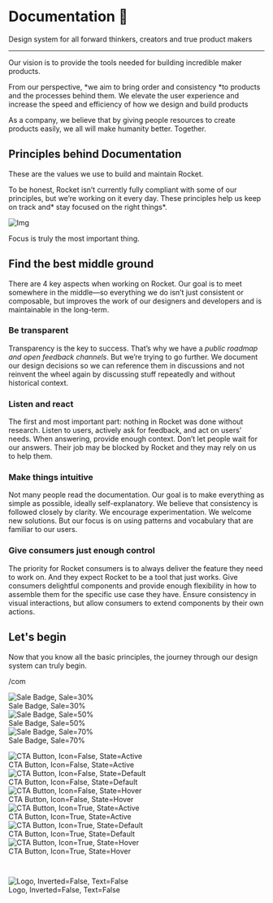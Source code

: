 
# Documentation 🚀

Design system for all forward thinkers, creators and true product makers

---

Our vision is to provide the tools needed for building incredible maker products.

From our perspective, *we aim to bring order and consistency *to products and the processes behind them. We elevate the user experience and increase the speed and efficiency of how we design and build products

As a company, we believe that by giving people resources to create products easily, we all will make humanity better. Together.

## Principles behind Documentation

These are the values we use to build and maintain Rocket.

To be honest, Rocket isn’t currently fully compliant with some of our principles, but we’re working on it every day. These principles help us keep on track and* stay focused on the right things*.

![Img](https://studio-assets.supernova.io/design-systems/14533/9289758a-6300-472a-bbc6-a57098081abf.jpeg?Expires=1990828800&Policy=eyJTdGF0ZW1lbnQiOlt7IlJlc291cmNlIjoiaHR0cHM6Ly9zdHVkaW8tYXNzZXRzLnN1cGVybm92YS5pby9kZXNpZ24tc3lzdGVtcy8xNDUzMy85Mjg5NzU4YS02MzAwLTQ3MmEtYmJjNi1hNTcwOTgwODFhYmYuanBlZyIsIkNvbmRpdGlvbiI6eyJEYXRlTGVzc1RoYW4iOnsiQVdTOkVwb2NoVGltZSI6MTk5MDgyODgwMH19fV19&Signature=E9DL6D-ZtS~4qaH18y5tnHC4gtpQUzZb85NmDFMuezn~MaWHPSumzBv6tXkxGqSgGyKh~9FaYnbfHkcJhU~4F~jdbuY70gbRxUpvnBtyCpz8o0mci-d2A9WoIZ3RGl11izD3c2WMfUaKhSaFlUw8cTGP-9vrqeUi58O2P4zYT9eAeyvOIFzQXgIgljhxiB9mIVU5a4j1vDL8ntJpagEZukKRskOgMrrB4LNQ-nRsvXFF7W5C5EkdoZPZf4jFxcQu2Yj6M9-bqNBXubYMsYYhEXqvqUOAnYVaE59E5PSSe43HKv2gp1ajSJ3ttHtTtCITO8Vyfh1FoTl03Z18ki8iZg__&Key-Pair-Id=APKAJGK34LCCAUR7N6LA)

Focus is truly the most important thing.

## Find the best middle ground

There are 4 key aspects when working on Rocket. Our goal is to meet somewhere in the middle—so everything we do isn’t just consistent or composable, but improves the work of our designers and developers and is maintainable in the long-term.

### Be transparent

Transparency is the key to success. That’s why we have a *public roadmap and open feedback channels*. But we’re trying to go further. We document our design decisions so we can reference them in discussions and not reinvent the wheel again by discussing stuff repeatedly and without historical context.

### Listen and react

The first and most important part: nothing in Rocket was done without research. Listen to users, actively ask for feedback, and act on users’ needs. When answering, provide enough context. Don’t let people wait for our answers. Their job may be blocked by Rocket and they may rely on us to help them.

### Make things intuitive

Not many people read the documentation. Our goal is to make everything as simple as possible, ideally self-explanatory. We believe that consistency is followed closely by clarity. We encourage experimentation. We welcome new solutions. But our focus is on using patterns and vocabulary that are familiar to our users.

### Give consumers just enough control

The priority for Rocket consumers is to always deliver the feature they need to work on. And they expect Rocket to be a tool that just works. Give consumers delightful components and provide enough flexibility in how to assemble them for the specific use case they have. Ensure consistency in visual interactions, but allow consumers to extend components by their own actions.

## Let's begin

Now that you know all the basic principles, the journey through our design system can truly begin.

/com

  
![Sale Badge, Sale=30%](https://studio-assets.supernova.io/design-systems/14533/76aebb75-d809-4c87-b203-ea214a4f1da1.png?Expires=1990828800&Policy=eyJTdGF0ZW1lbnQiOlt7IlJlc291cmNlIjoiaHR0cHM6Ly9zdHVkaW8tYXNzZXRzLnN1cGVybm92YS5pby9kZXNpZ24tc3lzdGVtcy8xNDUzMy83NmFlYmI3NS1kODA5LTRjODctYjIwMy1lYTIxNGE0ZjFkYTEucG5nIiwiQ29uZGl0aW9uIjp7IkRhdGVMZXNzVGhhbiI6eyJBV1M6RXBvY2hUaW1lIjoxOTkwODI4ODAwfX19XX0_&Signature=CUrQ821w8Noes2wkaGjxFbNCIoBD6BmTwFRh4W5Ow2LMlkhJeC3uIfgMHy~kxDw99k0m29U0XQWzkbesgjGuswUTTpQotmope6x3ghACQNkY5Q~ZQ-AYTUSX3uDhiB-R6AgWSmNtrSILKAhR12Wswb0AQQ5PbCFeUsyNlgHlrCrHx~NMgUGN-YrnQwT2qXVLvFRQXAHUNdTdYcX14eesLtR5SSTCCwDDLPIjB2vVh6okCHN0Zqs1MbnsqjN0MUWd4xCW4ibL41p0t4tT~gATq79hgfsn8yj1oElha6WN2jZhY7v7q-RGu-se5JIVA~X~Jr6cRo~MX0WZBur~XbVS8w__&Key-Pair-Id=APKAJGK34LCCAUR7N6LA)  
Sale Badge, Sale=30%  
![Sale Badge, Sale=50%](https://studio-assets.supernova.io/design-systems/14533/bbba10df-a5d7-460b-b0d0-0837156372c0.png?Expires=1990828800&Policy=eyJTdGF0ZW1lbnQiOlt7IlJlc291cmNlIjoiaHR0cHM6Ly9zdHVkaW8tYXNzZXRzLnN1cGVybm92YS5pby9kZXNpZ24tc3lzdGVtcy8xNDUzMy9iYmJhMTBkZi1hNWQ3LTQ2MGItYjBkMC0wODM3MTU2MzcyYzAucG5nIiwiQ29uZGl0aW9uIjp7IkRhdGVMZXNzVGhhbiI6eyJBV1M6RXBvY2hUaW1lIjoxOTkwODI4ODAwfX19XX0_&Signature=GmLFIUzmAburYbyq6Vi2g-c6gOsRUBWK~kC5ZFuYD-wenaU21MVc2m~dbBruuL9l2Bzf-FXcYhlOQu9PdCy3I-OV0bwsSUwlJD5Al8-uVpTJ9RO9RdknRLkL5vdMDu0p5AcO814-EwIinSzx9l9PtbG9hrD5W6eEW-J8XyE~izVk9yAFimxzxX3kSQY9s~LgjycY1lk4lZjeMKsFxMd4J56nb7Bk3YG67ZFR9~npzfjMMmvgdq4V6xoPTyRQpbNwzLaQnPzxCbQwjBSwOlvsMX4heQuVW7FtmDmcm~~06Qrf31kg35fiwuqa1qO518F0heMzUphSprvchc-lg33jog__&Key-Pair-Id=APKAJGK34LCCAUR7N6LA)  
Sale Badge, Sale=50%  
![Sale Badge, Sale=70%](https://studio-assets.supernova.io/design-systems/14533/433c71d3-c40c-4d03-a122-bd8c96d7edc5.png?Expires=1990828800&Policy=eyJTdGF0ZW1lbnQiOlt7IlJlc291cmNlIjoiaHR0cHM6Ly9zdHVkaW8tYXNzZXRzLnN1cGVybm92YS5pby9kZXNpZ24tc3lzdGVtcy8xNDUzMy80MzNjNzFkMy1jNDBjLTRkMDMtYTEyMi1iZDhjOTZkN2VkYzUucG5nIiwiQ29uZGl0aW9uIjp7IkRhdGVMZXNzVGhhbiI6eyJBV1M6RXBvY2hUaW1lIjoxOTkwODI4ODAwfX19XX0_&Signature=OC4jfrDtb1CGHGU9yt3fIXS79U2Mg~f3dTVU7TZhJL90UcSaiv45YSbnHDjkbfPQGTj9jqMTPFCpJGh-mJ5rFhUo2-yOdTFeOECoHF-KnJa5v0RAEpgkRCLsICylKafzsW~IkkXd1W50RSZ11huktcY~7ZKyKdsYF~xag-n18qB3899Hx~XE2wNwYq6XFGhKULuBkBdq1pTV0wPmXv-VG7S1yKB-m2O4NJlObRAoREmqvYBHAAKEqIwghoaGy1hbhVawlZlBtyh6edP8ylIZOMs-zr72NML72gr7MTkuFBp-NSao1Is7CFYoVq2t6FM-VfmfTtl4LNAEdc-KXGbkpg__&Key-Pair-Id=APKAJGK34LCCAUR7N6LA)  
Sale Badge, Sale=70%  


  
![CTA Button, Icon=False, State=Active](https://studio-assets.supernova.io/design-systems/14533/06a6e106-7d1b-4a3c-b364-ef0d4c63aa72.png?Expires=1990828800&Policy=eyJTdGF0ZW1lbnQiOlt7IlJlc291cmNlIjoiaHR0cHM6Ly9zdHVkaW8tYXNzZXRzLnN1cGVybm92YS5pby9kZXNpZ24tc3lzdGVtcy8xNDUzMy8wNmE2ZTEwNi03ZDFiLTRhM2MtYjM2NC1lZjBkNGM2M2FhNzIucG5nIiwiQ29uZGl0aW9uIjp7IkRhdGVMZXNzVGhhbiI6eyJBV1M6RXBvY2hUaW1lIjoxOTkwODI4ODAwfX19XX0_&Signature=VnptOangsHm5be8pLXZfC4rmSC4zcRR1Jqn8xlSsB6OxVAlkNgmEPsfhQlfCyP97HV3CJfa~x1q84afYatYkihdiVdrTqEIvihtlChCNoeT6lDCYB3ah8gq-Dh6lZVhsoavia0y3acAjeM9fLugkRyMJyBJsf3JJxx6QZ6uSSDnqNekvSTdVFpZrHmYlVvgkf24Z2~qQbM4ZJdBHf1rMySrL57-Wv0c1sfN7RearbJL4Ebvyq31uYermprtQ73lQGgpwDVr9SIpbqXj43GEfXqUX5Of9I8ekz-qd14c9mUVsRrRL-pEOYSFvQUZSkRxKFiQ9Rd3L4hQkO~cXPOLZFw__&Key-Pair-Id=APKAJGK34LCCAUR7N6LA)  
CTA Button, Icon=False, State=Active  
![CTA Button, Icon=False, State=Default](https://studio-assets.supernova.io/design-systems/14533/998e1e68-97cf-4723-99d0-77b29e9addad.png?Expires=1990828800&Policy=eyJTdGF0ZW1lbnQiOlt7IlJlc291cmNlIjoiaHR0cHM6Ly9zdHVkaW8tYXNzZXRzLnN1cGVybm92YS5pby9kZXNpZ24tc3lzdGVtcy8xNDUzMy85OThlMWU2OC05N2NmLTQ3MjMtOTlkMC03N2IyOWU5YWRkYWQucG5nIiwiQ29uZGl0aW9uIjp7IkRhdGVMZXNzVGhhbiI6eyJBV1M6RXBvY2hUaW1lIjoxOTkwODI4ODAwfX19XX0_&Signature=b7iibufVeaAhwmsNG2~R8uLoLFEHbyrkt2UugLzfXyZ3PNGDN3IX3iOutv0VCAqaGQs6cz-lgI-9rnckfoaOwHBFoz54fi21NVrE4xqjwpPDpBKgGZzfsIc0WHSy6WWRxU4N-PUEAzQO3NiOQO3mBfLGpu5FquthmSV0XUQcMozxn84IVIjI1bERT~byvJlcRf3ggCrhXYxqCtAqrOZVFBfsOI7ONT1AwRCRMFIDZlMHwGPIpZpb-ElG~NnOSOlRaC8Psr1tbwtO103ipOHnbiqWmlcQLzDxMKrq~Y6r7j57e4EUWQbkj96jLWd6QAPp4zTZ3r484ZiYvJbAGcFpNQ__&Key-Pair-Id=APKAJGK34LCCAUR7N6LA)  
CTA Button, Icon=False, State=Default  
![CTA Button, Icon=False, State=Hover](https://studio-assets.supernova.io/design-systems/14533/eb8707ef-6d86-4aed-ae7b-1f9b03c685b8.png?Expires=1990828800&Policy=eyJTdGF0ZW1lbnQiOlt7IlJlc291cmNlIjoiaHR0cHM6Ly9zdHVkaW8tYXNzZXRzLnN1cGVybm92YS5pby9kZXNpZ24tc3lzdGVtcy8xNDUzMy9lYjg3MDdlZi02ZDg2LTRhZWQtYWU3Yi0xZjliMDNjNjg1YjgucG5nIiwiQ29uZGl0aW9uIjp7IkRhdGVMZXNzVGhhbiI6eyJBV1M6RXBvY2hUaW1lIjoxOTkwODI4ODAwfX19XX0_&Signature=UrGYOd7rvYuhnxY6ehjPDMrVXaEF2fnvixH-kjapsNxH0Dzya0c55GP0ZMVK6jkbqwR0H5xfuonj0BxJAYKvwogxu9q3PngqWO2F9T-usTZKmJbkeaCbFUYSpZikqPwnHd~BffluPmiFAfDDu5bUgP6n~V0Eeyjv2tsece500vlQgUoxoFp6xYqJm8llm8ed78tXkImKWranDgwPQ7DPtuoyEzKxVlkUVq0Ra-ZumKXwiqC7yZQJQGSBdlaj8jxsqo7C5cASf6NWjQdzJlDlGP8~GPTChvAGAThvB2ZsPKO7gqskczgXRI~TZ1Qi5Oec8QXWTrV7aJvGN4wdjNXGQA__&Key-Pair-Id=APKAJGK34LCCAUR7N6LA)  
CTA Button, Icon=False, State=Hover  
![CTA Button, Icon=True, State=Active](https://studio-assets.supernova.io/design-systems/14533/a210f77d-8edf-4e6a-80ef-46b2b17785c2.png?Expires=1990828800&Policy=eyJTdGF0ZW1lbnQiOlt7IlJlc291cmNlIjoiaHR0cHM6Ly9zdHVkaW8tYXNzZXRzLnN1cGVybm92YS5pby9kZXNpZ24tc3lzdGVtcy8xNDUzMy9hMjEwZjc3ZC04ZWRmLTRlNmEtODBlZi00NmIyYjE3Nzg1YzIucG5nIiwiQ29uZGl0aW9uIjp7IkRhdGVMZXNzVGhhbiI6eyJBV1M6RXBvY2hUaW1lIjoxOTkwODI4ODAwfX19XX0_&Signature=LX8-7cihen6QIKRhd-tiW-ikJs23wW3KaiJx9lShhFcsR~6Ix1npV9k5wsIj1mSu9QWCvu3pQ0~6unlYMu1kHD9q1PnyjbnsEddyMClk8JFn5Hx5pMiyIRTHAuataviqbkdXhscagoPkyRkmrO6~fGRkCtCNIXvAHrb2TAuhRbWfC8dX2nEOFNefSici~QP0Yt-jHFvJa2ctpeVJ-i0Wet~y5ETe0M3SR-JiUcd66CuZTzMEIGl7CTgOKqi-zwviHj~Ie23qvrX5t4-AU5qVjg~VbeZxUg8UNlRH9LmeafSj1NNeHaPl8DZlLCujwmcubksOhSyCkBv2piveCWGELw__&Key-Pair-Id=APKAJGK34LCCAUR7N6LA)  
CTA Button, Icon=True, State=Active  
![CTA Button, Icon=True, State=Default](https://studio-assets.supernova.io/design-systems/14533/a31b373f-4320-49fb-97a2-b972516719eb.png?Expires=1990828800&Policy=eyJTdGF0ZW1lbnQiOlt7IlJlc291cmNlIjoiaHR0cHM6Ly9zdHVkaW8tYXNzZXRzLnN1cGVybm92YS5pby9kZXNpZ24tc3lzdGVtcy8xNDUzMy9hMzFiMzczZi00MzIwLTQ5ZmItOTdhMi1iOTcyNTE2NzE5ZWIucG5nIiwiQ29uZGl0aW9uIjp7IkRhdGVMZXNzVGhhbiI6eyJBV1M6RXBvY2hUaW1lIjoxOTkwODI4ODAwfX19XX0_&Signature=HDZPtfqL1ztaILtlP2SCUAgJi0bXnAVPR6CTfUIgUuRKb6CbzXfYHrvKREyaJXjyCTbB3CLo9Th18InpEf7iFKla4JOqLWv4cuSd5~YAzU~MSVUWnvYXfyi1CikV4qqxL9k7PocSjnp8pRmsoG0OAMtZWyZ9W4tS36e7rfc0R6cH24GCtKvNbSJzNrTvY~31eD5eR0hZC4L0fMrjs9kploTqeDngY9yX22KoylZcJCy5VWpVqSp0R93e4yK3lzOHs0233U1ZadQICSOcGvjGlTBmqiX8ksJwMXwamvXg7aoV5TXdw0d6aWT8L5~IeClyTQE~7qDwWvr0xCe9gp-wpg__&Key-Pair-Id=APKAJGK34LCCAUR7N6LA)  
CTA Button, Icon=True, State=Default  
![CTA Button, Icon=True, State=Hover](https://studio-assets.supernova.io/design-systems/14533/21bcdac4-c317-4763-905d-0de6670011f0.png?Expires=1990828800&Policy=eyJTdGF0ZW1lbnQiOlt7IlJlc291cmNlIjoiaHR0cHM6Ly9zdHVkaW8tYXNzZXRzLnN1cGVybm92YS5pby9kZXNpZ24tc3lzdGVtcy8xNDUzMy8yMWJjZGFjNC1jMzE3LTQ3NjMtOTA1ZC0wZGU2NjcwMDExZjAucG5nIiwiQ29uZGl0aW9uIjp7IkRhdGVMZXNzVGhhbiI6eyJBV1M6RXBvY2hUaW1lIjoxOTkwODI4ODAwfX19XX0_&Signature=IBgcyXCBsaGzNPwHtc26WW9MHW6v2AR85Cc3VXTIWokFTMWkndllnpMnQpCl3YKbaxbRZIwAaGRSIz4pLOmhttSJWEXIPQHiOLgN0HsE9-gnwH1bV1RhWspz7vPWpaTAkGwWPQkprKACPYiZRxnCN1-XLndUY5ptAevKzd3le8jijvC-GlXHjufjTAp4764hT26YqlryuwXhkEzN2sO0vs3fYkySApJXYB0NK3X2nkjooFaKGJl-lMn7tiRST4otxrojBAhriHkcdbuoOFTq1qmmsvV7BN9oV40lAxlEoIlf0~mKxmTDcoGGJnEXaPtBNPuDdTZR6W~edjANHzdjxg__&Key-Pair-Id=APKAJGK34LCCAUR7N6LA)  
CTA Button, Icon=True, State=Hover  


```javascript  
  
```

  
![Logo, Inverted=False, Text=False](https://studio-assets.supernova.io/design-systems/14533/16b9fa54-a810-4308-b030-fc95adb16571.png?Expires=1990828800&Policy=eyJTdGF0ZW1lbnQiOlt7IlJlc291cmNlIjoiaHR0cHM6Ly9zdHVkaW8tYXNzZXRzLnN1cGVybm92YS5pby9kZXNpZ24tc3lzdGVtcy8xNDUzMy8xNmI5ZmE1NC1hODEwLTQzMDgtYjAzMC1mYzk1YWRiMTY1NzEucG5nIiwiQ29uZGl0aW9uIjp7IkRhdGVMZXNzVGhhbiI6eyJBV1M6RXBvY2hUaW1lIjoxOTkwODI4ODAwfX19XX0_&Signature=PzUqv82~hZXKFNGKxWD85CSR2s5A~kopjxoi4hybzuKkvzzdyXE0tCCVHtjLbiRa~B5tz0DPa03jmFXwf84S7chOIxYOHQiKpmjLjkLgs~jApjQ5qkSnemy8Y1iIT0Tqd~f23qRl5dTV2Lc02opRnfwB7wI3BHqmNKy5Krn9uuNpB-9bmU7Bsb9EnnBm7PZgjoTcA4vjApOuDffCHBXsHRWhqmBjgsUw-oS4A0vcfKz6-M~xXD~0mOE-zUo0Vr6r0CkDeMnt2nlA8n-zt9A2UGMGfdQdEcS0fC7TT8OEv1qcSDgK1CjY5QZh5msU1Cqb8MwThgjEvLFnMoPzFUjAsA__&Key-Pair-Id=APKAJGK34LCCAUR7N6LA)  
Logo, Inverted=False, Text=False  


  
  

